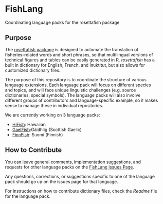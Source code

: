 # FishLang
Coordinating language packs for the rosettafish package


## Purpose

The [rosettafish package](https://github.com/pbs-assess/rosettafish) is designed to automate the translation of fisheries-related words and short phrases, so that multilingual versions of technical figures and tables can be easily generated in R. *rosettafish* has a built in dictionary for English, French, and Inuktitut, but also allows for customized dictionary files. 

The purpose of this repository is to coordinate the structure of various language extensions.
Each language pack will focus on different species and topics, and will face unique linguistic challenges (e.g. source dictionaries, special symbols). The language packs will also involve different groups of contributors and language-specific example, so it makes sense to manage these in individual repositories.

We are currently working on 3 language packs:

* [HiFish](https://github.com/SOLV-Code/HiFish): Hawaiian
* [GaelFish](https://github.com/SOLV-Code/GaelFish):Gàidhlig (Scottish Gaelic)
* [FinnFish](https://github.com/SOLV-Code/FinnFish): Suomi (Finnish)

## How to Contribute

You can leave general comments, implementation suggestions, and requests for other language packs on the [FishLang Issues Page](https://github.com/SOLV-Code/FishLang/issues).

Any questions, corrections, or suggestions specific to one of the language pack should go up on the issues page for that language.

For instructions on how to contribute dictionary files, check the *Readme* file for the language pack.
